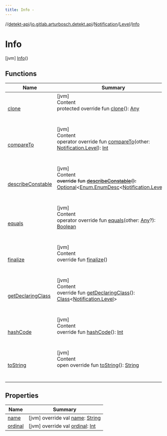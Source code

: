 ```yaml
---
title: Info -
---
```

//[detekt-api](../../../../index.md)/[io.gitlab.arturbosch.detekt.api](../../../index.md)/[Notification](../../index.md)/[Level](../index.md)/[Info](index.md)



# Info  
 [jvm] [Info](index.md)()  
  
   


## Functions  
  
|  Name|  Summary| 
|---|---|
| [clone](../../../-severity/-performance/index.md#kotlin/Enum/clone/#/PointingToDeclaration/)| [jvm]  <br>Content  <br>protected override fun [clone](../../../-severity/-performance/index.md#kotlin/Enum/clone/#/PointingToDeclaration/)(): [Any](https://kotlinlang.org/api/latest/jvm/stdlib/kotlin/-any/index.html)  <br><br><br>
| [compareTo](../-error/index.md#kotlin/Enum/compareTo/#io.gitlab.arturbosch.detekt.api.Notification.Level/PointingToDeclaration/)| [jvm]  <br>Content  <br>operator override fun [compareTo](../-error/index.md#kotlin/Enum/compareTo/#io.gitlab.arturbosch.detekt.api.Notification.Level/PointingToDeclaration/)(other: [Notification.Level](../index.md)): [Int](https://kotlinlang.org/api/latest/jvm/stdlib/kotlin/-int/index.html)  <br><br><br>
| [describeConstable](../../../-severity/-performance/index.md#kotlin/Enum/describeConstable/#/PointingToDeclaration/)| [jvm]  <br>Content  <br>~~override~~ ~~fun~~ [~~describeConstable~~](../../../-severity/-performance/index.md#kotlin/Enum/describeConstable/#/PointingToDeclaration/)~~(~~~~)~~~~:~~ [Optional](https://docs.oracle.com/javase/8/docs/api/java/util/Optional.html)<[Enum.EnumDesc](https://docs.oracle.com/javase/8/docs/api/java/lang/Enum.EnumDesc.html)<[Notification.Level](../index.md)>>  <br><br><br>
| [equals](../../../-severity/-performance/index.md#kotlin/Enum/equals/#kotlin.Any?/PointingToDeclaration/)| [jvm]  <br>Content  <br>operator override fun [equals](../../../-severity/-performance/index.md#kotlin/Enum/equals/#kotlin.Any?/PointingToDeclaration/)(other: [Any](https://kotlinlang.org/api/latest/jvm/stdlib/kotlin/-any/index.html)?): [Boolean](https://kotlinlang.org/api/latest/jvm/stdlib/kotlin/-boolean/index.html)  <br><br><br>
| [finalize](../../../-severity/-performance/index.md#kotlin/Enum/finalize/#/PointingToDeclaration/)| [jvm]  <br>Content  <br>override fun [finalize](../../../-severity/-performance/index.md#kotlin/Enum/finalize/#/PointingToDeclaration/)()  <br><br><br>
| [getDeclaringClass](../../../-severity/-performance/index.md#kotlin/Enum/getDeclaringClass/#/PointingToDeclaration/)| [jvm]  <br>Content  <br>override fun [getDeclaringClass](../../../-severity/-performance/index.md#kotlin/Enum/getDeclaringClass/#/PointingToDeclaration/)(): [Class](https://docs.oracle.com/javase/8/docs/api/java/lang/Class.html)<[Notification.Level](../index.md)>  <br><br><br>
| [hashCode](../../../-severity/-performance/index.md#kotlin/Enum/hashCode/#/PointingToDeclaration/)| [jvm]  <br>Content  <br>override fun [hashCode](../../../-severity/-performance/index.md#kotlin/Enum/hashCode/#/PointingToDeclaration/)(): [Int](https://kotlinlang.org/api/latest/jvm/stdlib/kotlin/-int/index.html)  <br><br><br>
| [toString](../../../-severity/-performance/index.md#kotlin/Enum/toString/#/PointingToDeclaration/)| [jvm]  <br>Content  <br>open override fun [toString](../../../-severity/-performance/index.md#kotlin/Enum/toString/#/PointingToDeclaration/)(): [String](https://kotlinlang.org/api/latest/jvm/stdlib/kotlin/-string/index.html)  <br><br><br>


## Properties  
  
|  Name|  Summary| 
|---|---|
| [name](index.md#io.gitlab.arturbosch.detekt.api/Notification.Level.Info/name/#/PointingToDeclaration/)|  [jvm] override val [name](index.md#io.gitlab.arturbosch.detekt.api/Notification.Level.Info/name/#/PointingToDeclaration/): [String](https://kotlinlang.org/api/latest/jvm/stdlib/kotlin/-string/index.html)   <br>
| [ordinal](index.md#io.gitlab.arturbosch.detekt.api/Notification.Level.Info/ordinal/#/PointingToDeclaration/)|  [jvm] override val [ordinal](index.md#io.gitlab.arturbosch.detekt.api/Notification.Level.Info/ordinal/#/PointingToDeclaration/): [Int](https://kotlinlang.org/api/latest/jvm/stdlib/kotlin/-int/index.html)   <br>

